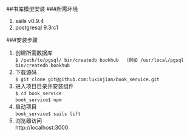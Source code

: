 ##书库模型安装
###所需环境
1. sails v0.9.4
2. postgresql 9.3rc1

###安装步骤
1. 创建所需数据库  
`$ /path/to/pgsql/ bin/createdb bookhub  （例如 /usr/local/pgsql bin/createdb bookhub` 
2. 下载源码  
`$ git clone git@github.com:luxinjian/book_service.git` 
3. 进入项目目录并安装组件  
`$ cd book_service`  
`book_service$ npm`
3. 启动项目  
`book_service$ sails lift` 
4. 浏览器访问  
http://localhost:3000 

